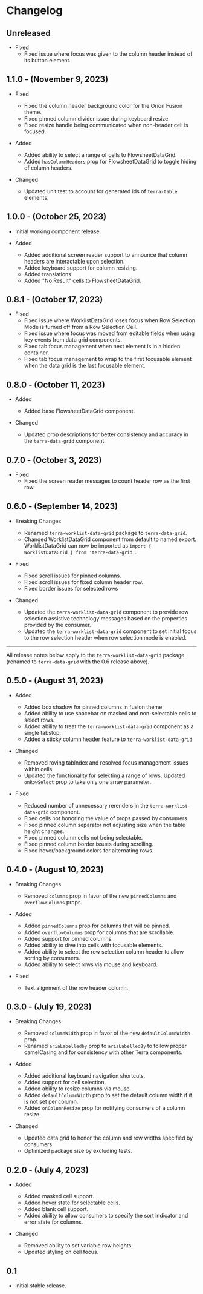 # Changelog

## Unreleased

* Fixed
  * Fixed issue where focus was given to the column header instead of its button element.

## 1.1.0 - (November 9, 2023)

* Fixed
  * Fixed the column header background color for the Orion Fusion theme.
  * Fixed pinned column divider issue during keyboard resize.
  * Fixed resize handle being communicated when non-header cell is focused.

* Added
  * Added ability to select a range of cells to FlowsheetDataGrid.
  * Added `hasColumnHeaders` prop for FlowsheetDataGrid to toggle hiding of column headers.


* Changed
  * Updated unit test to account for generated ids of `terra-table` elements.

## 1.0.0 - (October 25, 2023)
* Initial working component release.

* Added
  * Added additional screen reader support to announce that column headers are interactable upon selection.
  * Added keyboard support for column resizing.
  * Added translations.
  * Added "No Result" cells to FlowsheetDataGrid.

## 0.8.1 - (October 17, 2023)

* Fixed
  * Fixed issue where WorklistDataGrid loses focus when Row Selection Mode is turned off from a Row Selection Cell.
  * Fixed issue where focus was moved from editable fields when using key events from data grid components.
  * Fixed tab focus management when next element is in a hidden container.
  * Fixed tab focus management to wrap to the first focusable element when the data grid is the last focusable element.

## 0.8.0 - (October 11, 2023)

* Added
  * Added base FlowsheetDataGrid component.

* Changed
  * Updated prop descriptions for better consistency and accuracy in the `terra-data-grid` component.

## 0.7.0 - (October 3, 2023)

* Fixed
  * Fixed the screen reader messages to count header row as the first row.

## 0.6.0 - (September 14, 2023)

* Breaking Changes
  * Renamed `terra-worklist-data-grid` package to `terra-data-grid`.
  * Changed WorklistDataGrid component from default to named export. WorklistDataGrid can now be imported as `import { WorklistDataGrid } from 'terra-data-grid'`.

* Fixed
  * Fixed scroll issues for pinned columns.
  * Fixed scroll issues for fixed column header row.
  * Fixed border issues for selected rows

* Changed
  * Updated the `terra-worklist-data-grid` component to provide row selection assistive technology messages based on the properties provided by the consumer.
  * Updated the `terra-worklist-data-grid` component to set initial focus to the row selection header when row selection mode is enabled.

___
All release notes below apply to the `terra-worklist-data-grid` package (renamed to `terra-data-grid` with the 0.6 release above).

## 0.5.0 - (August 31, 2023)

* Added
  * Added box shadow for pinned columns in fusion theme.
  * Added ability to use spacebar on masked and non-selectable cells to select rows.
  * Added ability to treat the `terra-worklist-data-grid` component as a single tabstop.
  * Added a sticky column header feature to `terra-worklist-data-grid`

* Changed
  * Removed roving tabIndex and resolved focus management issues within cells.
  * Updated the functionality for selecting a range of rows. Updated `onRowSelect` prop to take only one array parameter.

* Fixed
  * Reduced number of unnecessary rerenders in the `terra-worklist-data-grid` component.
  * Fixed cells not honoring the value of props passed by consumers.
  * Fixed pinned column separator not adjusting size when the table height changes.
  * Fixed pinned column cells not being selectable.
  * Fixed pinned column border issues during scrolling.
  * Fixed hover/background colors for alternating rows.

## 0.4.0 - (August 10, 2023)

* Breaking Changes
  * Removed `columns` prop in favor of the new `pinnedColumns` and `overflowColumns` props.

* Added
  * Added `pinnedColumns` prop for columns that will be pinned.
  * Added `overflowColumns` prop for columns that are scrollable.
  * Added support for pinned columns.
  * Added ability to dive into cells with focusable elements.
  * Added ability to select the row selection column header to allow sorting by consumers.
  * Added ability to select rows via mouse and keyboard.

* Fixed
  * Text alignment of the row header column.

## 0.3.0 - (July 19, 2023)

* Breaking Changes
  * Removed `columnWidth` prop in favor of the new `defaultColumnWidth` prop.
  * Renamed `ariaLabelledby` prop to `ariaLabelledBy` to follow proper camelCasing and for consistency with other Terra components.

* Added
  * Added additional keyboard navigation shortcuts.
  * Added support for cell selection.
  * Added ability to resize columns via mouse.
  * Added `defaultColumnWidth` prop to set the default column width if it is not set per column.
  * Added `onColumnResize` prop for notifying consumers of a column resize.

* Changed
  * Updated data grid to honor the column and row widths specified by consumers.
  * Optimized package size by excluding tests.

## 0.2.0 - (July 4, 2023)

* Added
  * Added masked cell support.
  * Added hover state for selectable cells.
  * Added blank cell support.
  * Added ability to allow consumers to specify the sort indicator and error state for columns.

* Changed
  * Removed ability to set variable row heights.
  * Updated styling on cell focus.

## 0.1
  * Initial stable release.
